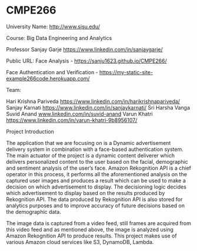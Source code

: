# CMPE266

University Name: http://www.sjsu.edu/

Course: Big Data Engineering and Analytics

Professor Sanjay Garje https://www.linkedin.com/in/sanjaygarje/

Public URL:
Face Analysis - 
https://sanju1623.github.io/CMPE266/

Face Authentication and Verification - 
https://my-static-site-example266code.herokuapp.com/

Team:

Hari Krishna Pariveda https://www.linkedin.com/in/harikrishnapariveda/
Sanjay Karnati https://www.linkedin.com/in/sanjaykarnati/
Sri Harsha Vanga 
Suvid Anand www.linkedin.com/in/suvid-anand
Varun Khatri https://www.linkedin.com/in/varun-khatri-9b8956107/

Project Introduction

The application that we are focusing on is a Dynamic advertisement delivery system in combination with a face-based authentication system. The main actuator of the project is a dynamic content deliverer which delivers personalized content to the user based on the facial, demographic and sentiment analysis of the user’s face. Amazon Rekognition API is a chief operator in this process, it performs all the aforementioned analysis on the captured user images and produces a result which can be used to make a decision on which advertisement to display. The decisioning logic decides which advertisement to display based on the results produced by Rekognition API. The data produced by Rekognition API is also stored for analytics purposes and to improve accuracy of future decisions based on the demographic data.

The image data is captured from a video feed, still frames are acquired from this video feed and as mentioned above, the image is analyzed using Amazon Rekognition API to produce results. This project makes use of various Amazon cloud services like S3, DynamoDB, Lambda. 


